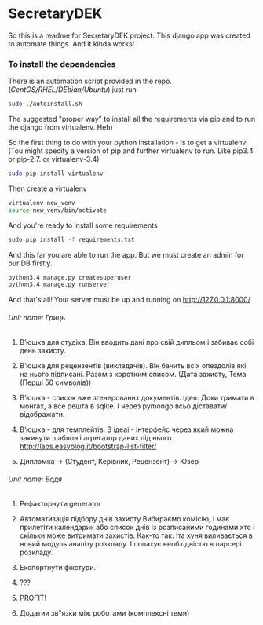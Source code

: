 # SecretaryDEK

So this is a readme for SecretaryDEK project.
This django app was created to automate things. And it kinda works!

### To install the dependencies
There is an automation script provided in the repo. (_CentOS/RHEL/DEbian/Ubuntu_)
just run
````bash
sudo ./autoinstall.sh
````

The suggested "proper way" to install all the requirements via pip
and to run the django from virtualenv. Heh)

So the first thing to do with your python installation - is to get a virtualenv!
(Tou might specify a version of pip and further virtualenv to run. Like pip3.4 or pip-2.7. or virtualenv-3.4)

````bash
sudo pip install virtualenv
````
Then create a virtualenv

````bash
virtualenv new_venv
source new_venv/bin/activate
````

And you're ready to install some requirements

````bash
sudo pip install -f requirements.txt
````

And this far you are able to run the app.
But we must create an admin for our DB firstly.
````bash
python3.4 manage.py createsuperuser
python3.4 manage.py runserver
````

And that's all! Your server must be up and running on http://127.0.0.1:8000/

###### Unit name: Гриць
1.  В’юшка для студіка.
    Він вводить дані про свій дипльом і забиває собі день захисту.

2.  В’юшка для рецензентів (викладачів).
    Він бачить всіх опездолів які на нього підписані. Разом з коротким описом.
    (Дата захисту, Тема (Перші 50 символів))

3.  В’юшка - список вже згенерованих документів.
    Ідея: Доки тримати в монгах, а все решта в sqlite. І через pymongo всьо діставати/відображати.

4.  В’юшка - для темплейтів.
    В ідеаі - інтерфейс через який можна закинути шаблон і агрегатор даних під нього.
    http://labs.easyblog.it/bootstrap-list-filter/
5.  Дипломка -> (Студент, Керівник, Рецензент) -> Юзер

###### Unit name: Бодя
1.  Рефакторнути generator

2.  Автоматизація підбору днів захисту
    Вибираємо комісію, і має прилетіти календарик або список днів із розписаними годинами 
    хто і скільки може витримати захистів. Как-то так. 
    Іта хуня виливається в новий модуль аналізу розкладу.
    І попахує необхідністю в парсері розкладу.

3.  Експортнути фікстури.

4.  ???

5.  PROFIT!

12. Додатии зв"язки між роботами (комплексні теми)
